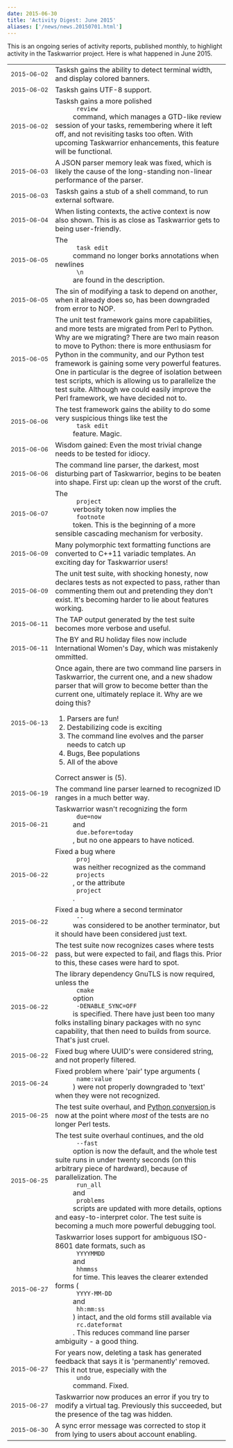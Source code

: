 ```yaml
---
date: 2015-06-30
title: 'Activity Digest: June 2015'
aliases: ['/news/news.20150701.html']
---
```

<div class="col-md-8 main">
 <div class="row">
  <p>
   This is an ongoing series of activity reports, published monthly,
            to highlight activity in the Taskwarrior project. Here is what
            happened in June 2015.
  </p>
  <table class="table table-striped table-compact">
   <tr>
    <td style="white-space: nowrap;">
     <small>
      2015-06-02
     </small>
    </td>
    <td>
     Tasksh gains the ability to detect terminal width, and display
                colored banners.
    </td>
   </tr>
   <tr>
    <td>
     <small>
      2015-06-02
     </small>
    </td>
    <td>
     Tasksh gains UTF-8 support.
    </td>
   </tr>
   <tr>
    <td>
     <small>
      2015-06-02
     </small>
    </td>
    <td>
     Tasksh gains a more polished
     <code>
      review
     </code>
     command, which
                manages a GTD-like review session of your tasks, remembering
                where it left off, and not revisiting tasks too often. With
                upcoming Taskwarrior enhancements, this feature will be
                functional.
    </td>
   </tr>
   <tr>
    <td>
     <small>
      2015-06-03
     </small>
    </td>
    <td>
     A JSON parser memory leak was fixed, which is likely the cause
                of the long-standing non-linear performance of the parser.
    </td>
   </tr>
   <tr>
    <td>
     <small>
      2015-06-03
     </small>
    </td>
    <td>
     Tasksh gains a stub of a shell command, to run external software.
    </td>
   </tr>
   <tr>
    <td>
     <small>
      2015-06-04
     </small>
    </td>
    <td>
     When listing contexts, the active context is now also shown.
                This is as close as Taskwarrior gets to being user-friendly.
    </td>
   </tr>
   <tr>
    <td>
     <small>
      2015-06-05
     </small>
    </td>
    <td>
     The
     <code>
      task edit
     </code>
     command no longer borks annotations
                when newlines
     <code>
      \n
     </code>
     are found in the description.
    </td>
   </tr>
   <tr>
    <td>
     <small>
      2015-06-05
     </small>
    </td>
    <td>
     The sin of modifying a task to depend on another, when it
                already does so, has been downgraded from error to NOP.
    </td>
   </tr>
   <tr>
    <td>
     <small>
      2015-06-05
     </small>
    </td>
    <td>
     The unit test framework gains more capabilities, and more tests
                are migrated from Perl to Python. Why are we migrating? 
                There are two main reason to move to Python: there is more
                enthusiasm for Python in the community, and our Python test
                framework is gaining some very powerful features. One in
                particular is the degree of isolation between test scripts,
                which is allowing us to parallelize the test suite. Although
                we could easily improve the Perl framework, we have decided not
                to.
    </td>
   </tr>
   <tr>
    <td>
     <small>
      2015-06-06
     </small>
    </td>
    <td>
     The test framework gains the ability to do some very suspicious
                things like test the
     <code>
      task edit
     </code>
     feature. Magic.
    </td>
   </tr>
   <tr>
    <td>
     <small>
      2015-06-06
     </small>
    </td>
    <td>
     Wisdom gained: Even the most trivial change needs to be tested
                for idiocy.
    </td>
   </tr>
   <tr>
    <td>
     <small>
      2015-06-06
     </small>
    </td>
    <td>
     The command line parser, the darkest, most disturbing part of
                Taskwarrior, begins to be beaten into shape. First up: clean up
                the worst of the cruft.
    </td>
   </tr>
   <tr>
    <td>
     <small>
      2015-06-07
     </small>
    </td>
    <td>
     The
     <code>
      project
     </code>
     verbosity token now implies the
     <code>
      footnote
     </code>
     token. This is the beginning of a more
                sensible cascading mechanism for verbosity.
    </td>
   </tr>
   <tr>
    <td>
     <small>
      2015-06-09
     </small>
    </td>
    <td>
     Many polymorphic text formatting functions are converted to
                C++11 variadic templates. An exciting day for Taskwarrior users!
    </td>
   </tr>
   <tr>
    <td>
     <small>
      2015-06-09
     </small>
    </td>
    <td>
     The unit test suite, with shocking honesty, now declares tests
                as not expected to pass, rather than commenting them out and
                pretending they don't exist. It's becoming harder to lie about
                features working.
    </td>
   </tr>
   <tr>
    <td>
     <small>
      2015-06-11
     </small>
    </td>
    <td>
     The TAP output generated by the test suite becomes more verbose
                and useful.
    </td>
   </tr>
   <tr>
    <td>
     <small>
      2015-06-11
     </small>
    </td>
    <td>
     The BY and RU holiday files now include International Women's
                Day, which was mistakenly ommitted.
    </td>
   </tr>
   <tr>
    <td>
     <small>
      2015-06-13
     </small>
    </td>
    <td>
     Once again, there are two command line parsers in Taskwarrior,
                the current one, and a new shadow parser that will grow to
                become better than the current one, ultimately replace it.
                Why are we doing this?
     <ol>
      <li>
       Parsers are fun!
      </li>
      <li>
       Destabilizing code is exciting
      </li>
      <li>
       The command line evolves and the parser needs to catch up
      </li>
      <li>
       Bugs, Bee populations
      </li>
      <li>
       All of the above
      </li>
     </ol>
     Correct answer is (5).
    </td>
   </tr>
   <tr>
    <td>
     <small>
      2015-06-19
     </small>
    </td>
    <td>
     The command line parser learned to recognized ID ranges in a
                much better way.
    </td>
   </tr>
   <tr>
    <td>
     <small>
      2015-06-21
     </small>
    </td>
    <td>
     Taskwarrior wasn't recognizing the form
     <code>
      due=now
     </code>
     and
     <code>
      due.before=today
     </code>
     , but no one appears to have noticed.
    </td>
   </tr>
   <tr>
    <td>
     <small>
      2015-06-22
     </small>
    </td>
    <td>
     Fixed a bug where
     <code>
      proj
     </code>
     was neither recognized as
                the command
     <code>
      projects
     </code>
     , or the attribute
     <code>
      project
     </code>
     .
    </td>
   </tr>
   <tr>
    <td>
     <small>
      2015-06-22
     </small>
    </td>
    <td>
     Fixed a bug where a second terminator
     <code>
      --
     </code>
     was
                considered to be another terminator, but it should have been
                considered just text.
    </td>
   </tr>
   <tr>
    <td>
     <small>
      2015-06-22
     </small>
    </td>
    <td>
     The test suite now recognizes cases where tests pass, but were
                expected to fail, and flags this. Prior to this, these cases
                were hard to spot.
    </td>
   </tr>
   <tr>
    <td>
     <small>
      2015-06-22
     </small>
    </td>
    <td>
     The library dependency GnuTLS is now required, unless the
     <code>
      cmake
     </code>
     option
     <code>
      -DENABLE_SYNC=OFF
     </code>
     is
                specified. There have just been too many folks installing
                binary packages with no sync capability, that then need to
                builds from source. That's just cruel.
    </td>
   </tr>
   <tr>
    <td>
     <small>
      2015-06-22
     </small>
    </td>
    <td>
     Fixed bug where UUID's were considered string, and not
                properly filtered.
    </td>
   </tr>
   <tr>
    <td>
     <small>
      2015-06-24
     </small>
    </td>
    <td>
     Fixed problem where 'pair' type arguments (
     <code>
      name:value
     </code>
     )
                were not properly downgraded to 'text' when they were not
                recognized.
    </td>
   </tr>
   <tr>
    <td>
     <small>
      2015-06-25
     </small>
    </td>
    <td>
     The test suite overhaul, and
     <a href="http://tasktools.org/stats/composition.png">
      Python conversion
     </a>
     is now at the point where
     <em>
      most
     </em>
     of the tests are no
                longer Perl tests.
    </td>
   </tr>
   <tr>
    <td>
     <small>
      2015-06-25
     </small>
    </td>
    <td>
     The test suite overhaul continues, and the old
     <code>
      --fast
     </code>
     option is now the default, and the whole test suite runs in under
                twenty seconds (on this arbitrary piece of hardward), because
                of parallelization. The
     <code>
      run_all
     </code>
     and
     <code>
      problems
     </code>
     scripts are updated with more details,
                options and easy-to-interpret color. The test suite is becoming
                a much more powerful debugging tool.
    </td>
   </tr>
   <tr>
    <td>
     <small>
      2015-06-27
     </small>
    </td>
    <td>
     Taskwarrior loses support for ambiguous ISO-8601 date formats,
                such as
     <code>
      YYYYMMDD
     </code>
     and
     <code>
      hhmmss
     </code>
     for time.
                This leaves the clearer extended forms (
     <code>
      YYYY-MM-DD
     </code>
     and
     <code>
      hh:mm:ss
     </code>
     ) intact, and the old forms still
                available via
     <code>
      rc.dateformat
     </code>
     . This reduces command
                line parser ambiguity - a good thing.
    </td>
   </tr>
   <tr>
    <td>
     <small>
      2015-06-27
     </small>
    </td>
    <td>
     For years now, deleting a task has generated feedback that says
                it is 'permanently' removed. This it not true, especially with
                the
     <code>
      undo
     </code>
     command. Fixed.
    </td>
   </tr>
   <tr>
    <td>
     <small>
      2015-06-27
     </small>
    </td>
    <td>
     Taskwarrior now produces an error if you try to modify a virtual
                tag. Previously this succeeded, but the presence of the tag was
                hidden.
    </td>
   </tr>
   <tr>
    <td>
     <small>
      2015-06-30
     </small>
    </td>
    <td>
     A sync error message was corrected to stop it from lying to
                users about account enabling.
    </td>
   </tr>
  </table>
  <br/>
  <br/>
 </div>
</div>

